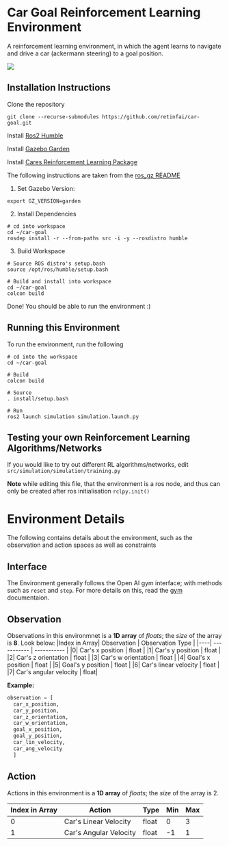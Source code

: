 # Car Goal Reinforcement Learning Environment
A reinforcement learning environment, in which the agent learns to navigate and drive a car (ackermann steering) to a goal position.

<img src="https://drive.google.com/uc?export=view&id=1160h1EbougIVE9nxo7znePh-PEOIfchJ" />

## Installation Instructions
Clone the repository
```
git clone --recurse-submodules https://github.com/retinfai/car-goal.git
```

Install [Ros2 Humble](https://docs.ros.org/en/humble/Installation.html)

Install [Gazebo Garden](https://gazebosim.org/docs/garden/install)

Install [Cares Reinforcement Learning Package](https://github.com/UoA-CARES/cares_reinforcement_learning)

The following instructions are taken from the [ros_gz README](https://github.com/gazebosim/ros_gz)

1. Set Gazebo Version:
```
export GZ_VERSION=garden
```

2. Install Dependencies
```
# cd into workspace
cd ~/car-goal
rosdep install -r --from-paths src -i -y --rosdistro humble
```

3. Build Workspace
```
# Source ROS distro's setup.bash
source /opt/ros/humble/setup.bash

# Build and install into workspace
cd ~/car-goal
colcon build
```

Done! You should be able to run the environment :)

## Running this Environment

To run the environment, run the following

```
# cd into the workspace
cd ~/car-goal

# Build
colcon build

# Source
. install/setup.bash

# Run
ros2 launch simulation simulation.launch.py
```

## Testing your own Reinforcement Learning Algorithms/Networks
If you would like to try out different RL algorithms/networks, edit `src/simulation/simulation/training.py`

**Note** while editing this file, that the environment is a ros node, and thus can only be created after ros initialisation `rclpy.init()`

# Environment Details
The following contains details about the environment, such as the observation and action spaces as well as constraints

## Interface
The Environment generally follows the Open AI gym interface; with methods such as `reset` and `step`. For more details on this, read the [gym](https://www.gymlibrary.dev/) documentaion.

## Observation
Observations in this environmnet is a **1D array** of *floats*; the *size* of the array is **8**. Look below:
|Index in Array| Observation      | Observation Type |
|----| ----------- | ----------- |
|0| Car's x position      | float       |
|1| Car's y position   | float    |
|2| Car's z orientation   | float        |
|3| Car's w orientation   | float        |
|4| Goal's x position | float |
|5| Goal's y position | float |
|6| Car's linear velocity | float |
|7| Car's angular velocity | float|

**Example:**
```python
observation = [
  car_x_position, 
  car_y_position, 
  car_z_orientation, 
  car_w_orientation, 
  goal_x_position, 
  goal_y_position, 
  car_lin_velocity, 
  car_ang_velocity
  ]
```

## Action
Actions in this environment is a **1D array** of *floats*; the *size* of the array is 2.

|Index in Array | Action | Type | Min | Max |
|----|----|----|----|----|
|0 | Car's Linear Velocity | float | 0 | 3 |
|1 | Car's Angular Velocity | float | -1 | 1 |
